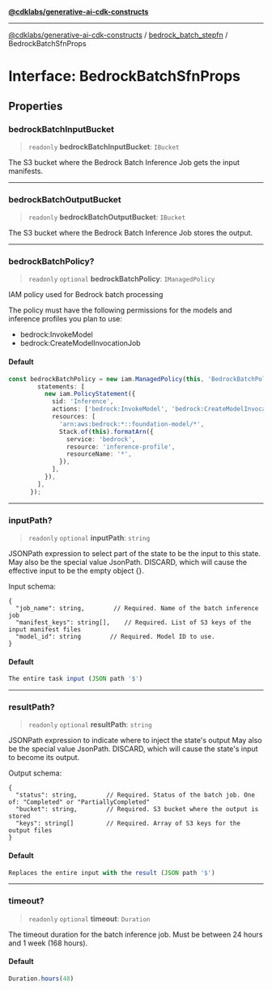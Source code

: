 [**@cdklabs/generative-ai-cdk-constructs**](../../../../README.md)

***

[@cdklabs/generative-ai-cdk-constructs](../../../../README.md) / [bedrock\_batch\_stepfn](../README.md) / BedrockBatchSfnProps

# Interface: BedrockBatchSfnProps

## Properties

### bedrockBatchInputBucket

> `readonly` **bedrockBatchInputBucket**: `IBucket`

The S3 bucket where the Bedrock Batch Inference Job gets the input manifests.

***

### bedrockBatchOutputBucket

> `readonly` **bedrockBatchOutputBucket**: `IBucket`

The S3 bucket where the Bedrock Batch Inference Job stores the output.

***

### bedrockBatchPolicy?

> `readonly` `optional` **bedrockBatchPolicy**: `IManagedPolicy`

IAM policy used for Bedrock batch processing

The policy must have the following permissions for the models and inference profiles you plan to use:
- bedrock:InvokeModel
- bedrock:CreateModelInvocationJob

#### Default

```ts
const bedrockBatchPolicy = new iam.ManagedPolicy(this, 'BedrockBatchPolicy', {
        statements: [
          new iam.PolicyStatement({
            sid: 'Inference',
            actions: ['bedrock:InvokeModel', 'bedrock:CreateModelInvocationJob'],
            resources: [
              'arn:aws:bedrock:*::foundation-model/*',
              Stack.of(this).formatArn({
                service: 'bedrock',
                resource: 'inference-profile',
                resourceName: '*',
              }),
            ],
          }),
        ],
      });
```

***

### inputPath?

> `readonly` `optional` **inputPath**: `string`

JSONPath expression to select part of the state to be the input to this state.
May also be the special value JsonPath. DISCARD, which will cause the effective input to be the empty object {}.

Input schema:
```
{
  "job_name": string,        // Required. Name of the batch inference job
  "manifest_keys": string[],    // Required. List of S3 keys of the input manifest files
  "model_id": string        // Required. Model ID to use.
}
```

#### Default

```ts
The entire task input (JSON path '$')
```

***

### resultPath?

> `readonly` `optional` **resultPath**: `string`

JSONPath expression to indicate where to inject the state's output
May also be the special value JsonPath. DISCARD, which will cause the state's input to become its output.

Output schema:
```
{
  "status": string,        // Required. Status of the batch job. One of: "Completed" or "PartiallyCompleted"
  "bucket": string,        // Required. S3 bucket where the output is stored
  "keys": string[]         // Required. Array of S3 keys for the output files
}
```

#### Default

```ts
Replaces the entire input with the result (JSON path '$')
```

***

### timeout?

> `readonly` `optional` **timeout**: `Duration`

The timeout duration for the batch inference job.
Must be between 24 hours and 1 week (168 hours).

#### Default

```ts
Duration.hours(48)
```
